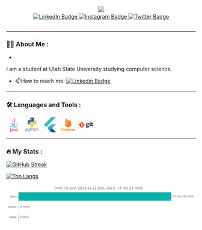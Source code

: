 <div id="header" align="center">
  <img src="https://media.giphy.com/media/M9gbBd9nbDrOTu1Mqx/giphy.gif" width="100"/>
  <div id="badges">
    <a href="https://www.linkedin.com/in/seelosjames/">
      <img src="https://img.shields.io/badge/LinkedIn-blue?style=for-the-badge&logo=linkedin&logoColor=white" alt="LinkedIn Badge"/>
    </a>
    <a href="https://www.instagram.com/seelosjames/">
      <img src="https://img.shields.io/badge/Instagram-purple?style=for-the-badge&logo=instagram&logoColor=white" alt="Instagram Badge"/>
    </a>
    <a href="https://twitter.com/JamesSeelos">
      <img src="https://img.shields.io/badge/Twitter-blue?style=for-the-badge&logo=twitter&logoColor=white" alt="Twitter Badge"/>
    </a>
  </div>
  <img src="https://komarev.com/ghpvc/?username=seelosjames&style=flat-square&color=blue" alt=""/>
</div>

---

### :man_technologist: About Me :
+
I am a student at Utah State University studying computer science.

- :mailbox:How to reach me: [![Linkedin Badge](https://img.shields.io/badge/-seelosjames-blue?style=flat&logo=Linkedin&logoColor=white)](https://www.linkedin.com/in/seelosjames/)

---

### :hammer_and_wrench: Languages and Tools :
<div>
  <img src="https://github.com/devicons/devicon/blob/master/icons/java/java-original-wordmark.svg" title="Java" alt="Java" width="40" height="40"/>&nbsp;
  <img src="https://github.com/devicons/devicon/blob/master/icons/python/python-original-wordmark.svg" title="Python" alt="Python" width="40" height="40"/>&nbsp;
  <img src="https://github.com/devicons/devicon/blob/master/icons/flutter/flutter-original.svg" title="Flutter" alt="Flutter" width="40" height="40"/>&nbsp;
  <img src="https://github.com/devicons/devicon/blob/master/icons/firebase/firebase-plain-wordmark.svg" title="Firebase" alt="Firebase" width="40" height="40"/>&nbsp;
  <img src="https://github.com/devicons/devicon/blob/master/icons/git/git-original-wordmark.svg" title="Git" **alt="Git" width="40" height="40"/>
</div>

---

### :fire: My Stats :
[![GitHub Streak](http://github-readme-streak-stats.herokuapp.com?user=seelosjames&theme=dark&background=000000)](https://git.io/streak-stats)

[![Top Langs](https://github-readme-stats.vercel.app/api/top-langs/?username=seelosjames&layout=compact&theme=vision-friendly-dark)](https://github.com/anuraghazra/github-readme-stats)

<img
  src="https://github.com/seelosjames/seelosjames/blob/main/images/stat.svg"
  alt="seelosjames WakaTime Activity"
/>

